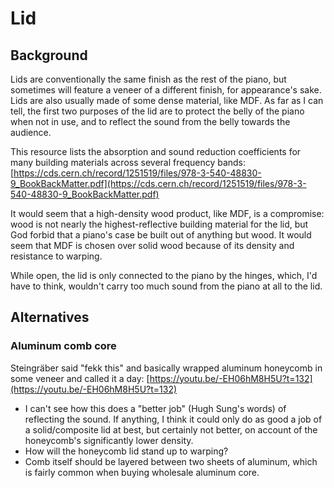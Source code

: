 # Lid

## Background

Lids are conventionally the same finish as the rest of the piano, but sometimes will feature a veneer of a different finish, for appearance's sake. Lids are also usually made of some dense material, like MDF. As far as I can tell, the first two purposes of the lid are to protect the belly of the piano when not in use, and to reflect the sound from the belly towards the audience.

This resource lists the absorption and sound reduction coefficients for many building materials across several frequency bands:
[https://cds.cern.ch/record/1251519/files/978-3-540-48830-9_BookBackMatter.pdf](https://cds.cern.ch/record/1251519/files/978-3-540-48830-9_BookBackMatter.pdf)

It would seem that a high-density wood product, like MDF, is a compromise: wood is not nearly the highest-reflective building material for the lid, but God forbid that a piano's case be built out of anything but wood. It would seem that MDF is chosen over solid wood because of its density and resistance to warping.

While open, the lid is only connected to the piano by the hinges, which, I'd have to think, wouldn't carry too much sound from the piano at all to the lid.

## Alternatives

### Aluminum comb core
Steingräber said "fekk this" and basically wrapped aluminum honeycomb in some veneer and called it a day:
[https://youtu.be/-EH06hM8H5U?t=132](https://youtu.be/-EH06hM8H5U?t=132)
* I can't see how this does a "better job" (Hugh Sung's words) of reflecting the sound. If anything, I think it could only do as good a job of a solid/composite lid at best, but certainly not better, on account of the honeycomb's significantly lower density.
* How will the honeycomb lid stand up to warping?
* Comb itself should be layered between two sheets of aluminum, which is fairly common when buying wholesale aluminum core.


